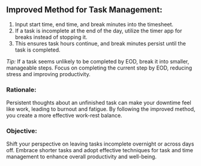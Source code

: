 ## Improved Method for Task Management:

1. Input start time, end time, and break minutes into the timesheet.
2. If a task is incomplete at the end of the day, utilize the timer app for breaks instead of stopping it.
3. This ensures task hours continue, and break minutes persist until the task is completed.

*Tip:* If a task seems unlikely to be completed by EOD, break it into smaller, manageable steps. Focus on completing the current step by EOD, reducing stress and improving productivity.


### Rationale:

Persistent thoughts about an unfinished task can make your downtime feel like work, leading to burnout and fatigue. By following the improved method, you create a more effective work-rest balance.


### Objective:

Shift your perspective on leaving tasks incomplete overnight or across days off. Embrace shorter tasks and adopt effective techniques for task and time management to enhance overall productivity and well-being.

